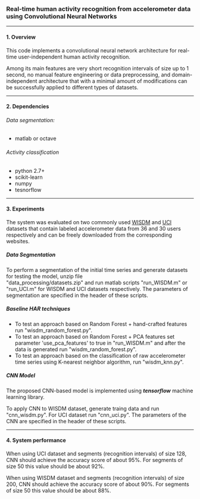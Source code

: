 ### Real-time human activity recognition from accelerometer data using Convolutional Neural Networks

---

#### 1. Overview

This code implements a convolutional neural network architecture for real-time user-independent human activity recognition.

Among its main features are very short recognition intervals of size up to 1 second, no manual feature engineering or data 
preprocessing, and domain-independent architecture that with a minimal amount of modifications can be successfully applied 
to different types of datasets.

---

#### 2. Dependencies

###### Data segmentation:

- matlab or octave

###### Activity classification

- python 2.7+
- scikit-learn
- numpy
- tesnorflow

---

#### 3. Experiments

The system was evaluated on two commonly used [WISDM] and [UCI] datasets that contain labeled accelerometer data from 
36 and 30 users respectively and can be freely downloaded from the corresponding websites.

##### Data Segmentation

To perform a segmentation of the initial time series and generate datasets for testing the model, unzip file  
"data_processing/datasets.zip"  and run matlab scripts  "run_WISDM.m"  or "run_UCI.m" for WISDM and UCI 
datasets respectively. The parameters of segmentation are specified in the header of these scripts.

##### Baseline HAR techniques

- To test an approach based on Random Forest + hand-crafted features run "wisdm_random_forest.py".
- To test an approach based on Random Forest + PCA features set parameter 'use_pca_features' to true in "run_WISDM.m" 
and after the data is generated run "wisdm_random_forest.py".
- To test an approach based on the classification of raw accelerometer time series using K-nearest neighbor algorithm, 
run "wisdm_knn.py".


##### CNN Model

The proposed CNN-based model is implemented using ***tensorflow*** machine learning library.

To apply CNN to WISDM dataset, generate traing data and run "cnn_wisdm.py". For UCI dataset run "cnn_uci.py". 
The parameters of the CNN are specified in the header of these scripts.

---

#### 4. System performance


When using UCI dataset and segments (recognition intervals) of size 128, CNN should achieve the accuracy score of about 95%.
For segments of size 50 this value should be about 92%.

When using WISDM dataset and segments (recognition intervals) of size 200, CNN should achieve the accuracy score of about 90%.
For segments of size 50 this value should be about 88%.


 [WISDM]: <http://www.cis.fordham.edu/wisdm/dataset.php>
 [UCI]: <https://archive.ics.uci.edu/ml/machine-learning-databases/00240>

